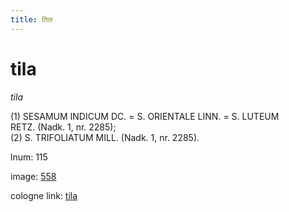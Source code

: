 ```yaml
---
title: तिल
---
```


# tila

<i>tila</i>  <div n="P" />(1) <bot>SESAMUM INDICUM DC.</bot> = <bot>S. ORIENTALE LINN.</bot> = <bot>S. LUTEUM <div n="lb" />RETZ.</bot> (Nadk. 1, nr. 2285); <div n="P" />(2) <bot>S. TRIFOLIATUM MILL.</bot> (Nadk. 1, nr. 2285).

lnum: 115

image: [558](https://www.sanskrit-lexicon.uni-koeln.de/scans/csl-apidev/servepdf.php?dict=snp&page=558)

cologne link: [tila](https://sanskrit-lexicon.uni-koeln.de/scans/csl-apidev/getword.php?dict=snp&key=tila)

